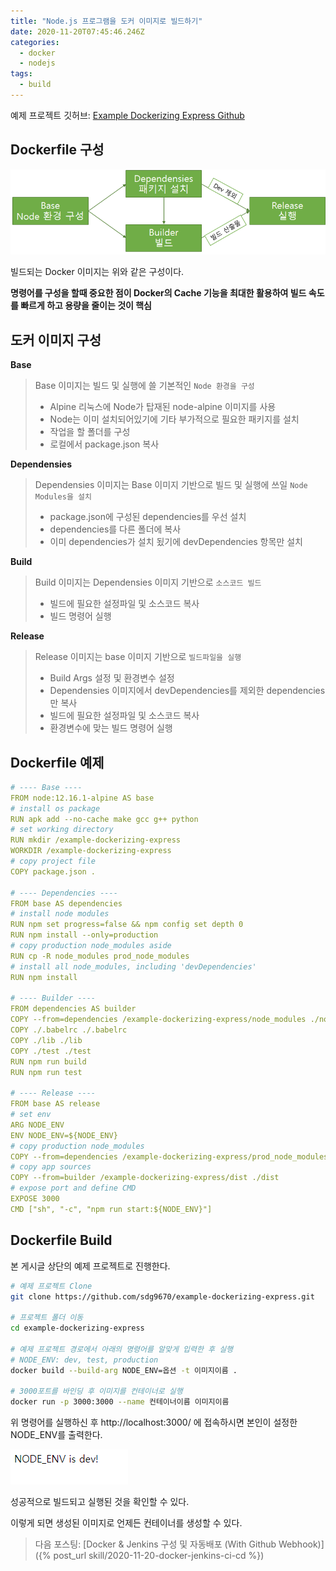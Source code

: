 ```yaml
---
title: "Node.js 프로그램을 도커 이미지로 빌드하기"
date: 2020-11-20T07:45:46.246Z
categories: 
  - docker
  - nodejs
tags:
  - build
---
```


예제 프로젝트 깃허브: [Example Dockerizing Express Github](https://github.com/sdg9670/example-dockerizing-express)

## Dockerfile 구성

![](/assets/images/2020-11-20-dockerizing-a-nodejs-1.png)

빌드되는 Docker 이미지는 위와 같은 구성이다.

**명령어를 구성을 할때 중요한 점이 Docker의 Cache 기능을 최대한 활용하여 빌드 속도를 빠르게 하고 용량을 줄이는 것이 핵심**

## 도커 이미지 구성

**Base**
> Base 이미지는 빌드 및 실행에 쓸 기본적인 `Node 환경을 구성`
> - Alpine 리눅스에 Node가 탑재된 node-alpine 이미지를 사용
> - Node는 이미 설치되어있기에 기타 부가적으로 필요한 패키지를 설치
> - 작업을 할 폴더를 구성
> - 로컬에서 package.json 복사

**Dependensies**
> Dependensies 이미지는 Base 이미지 기반으로 빌드 및 실행에 쓰일 `Node Modules을 설치`
> - package.json에 구성된 dependencies를 우선 설치
> - dependencies를 다른 폴더에 복사
> - 이미 dependencies가 설치 됬기에 devDependencies 항목만 설치

**Build**
> Build 이미지는 Dependensies 이미지 기반으로 `소스코드 빌드`
> - 빌드에 필요한 설정파일 및 소스코드 복사
> - 빌드 명령어 실행

**Release**
> Release 이미지는 base 이미지 기반으로 `빌드파일을 실행`
> - Build Args 설정 및 환경변수 설정
> - Dependensies 이미지에서 devDependencies를 제외한 dependencies만 복사
> - 빌드에 필요한 설정파일 및 소스코드 복사
> - 환경변수에 맞는 빌드 명령어 실행

## Dockerfile 예제

```yaml
# ---- Base ----
FROM node:12.16.1-alpine AS base
# install os package
RUN apk add --no-cache make gcc g++ python
# set working directory
RUN mkdir /example-dockerizing-express
WORKDIR /example-dockerizing-express
# copy project file
COPY package.json .

# ---- Dependencies ----
FROM base AS dependencies
# install node modules
RUN npm set progress=false && npm config set depth 0
RUN npm install --only=production
# copy production node_modules aside
RUN cp -R node_modules prod_node_modules
# install all node_modules, including 'devDependencies'
RUN npm install

# ---- Builder ----
FROM dependencies AS builder
COPY --from=dependencies /example-dockerizing-express/node_modules ./node_modules
COPY ./.babelrc ./.babelrc
COPY ./lib ./lib
COPY ./test ./test
RUN npm run build
RUN npm run test

# ---- Release ----
FROM base AS release
# set env
ARG NODE_ENV
ENV NODE_ENV=${NODE_ENV}
# copy production node_modules
COPY --from=dependencies /example-dockerizing-express/prod_node_modules ./node_modules
# copy app sources
COPY --from=builder /example-dockerizing-express/dist ./dist
# expose port and define CMD
EXPOSE 3000
CMD ["sh", "-c", "npm run start:${NODE_ENV}"]
```

## Dockerfile Build

본 게시글 상단의 예제 프로젝트로 진행한다.

```bash
# 예제 프로젝트 Clone
git clone https://github.com/sdg9670/example-dockerizing-express.git

# 프로젝트 폴더 이동
cd example-dockerizing-express

# 예제 프로젝트 경로에서 아래의 명령어를 알맞게 입력한 후 실행
# NODE_ENV: dev, test, production
docker build --build-arg NODE_ENV=옵션 -t 이미지이름 .

# 3000포트를 바인딩 후 이미지를 컨테이너로 실행
docker run -p 3000:3000 --name 컨테이너이름 이미지이름
```


위 명령어를 실행하신 후 http://localhost:3000/ 에 접속하시면 본인이 설정한 NODE_ENV를 출력한다.

![](/assets/images/2020-11-20-dockerizing-a-nodejs-2.png)

성공적으로 빌드되고 실행된 것을 확인할 수 있다.

이렇게 되면 생성된 이미지로 언제든 컨테이너를 생성할 수 있다.

> 다음 포스팅: [Docker & Jenkins 구성 및 자동배포 (With Github Webhook)]({% post_url skill/2020-11-20-docker-jenkins-ci-cd %})